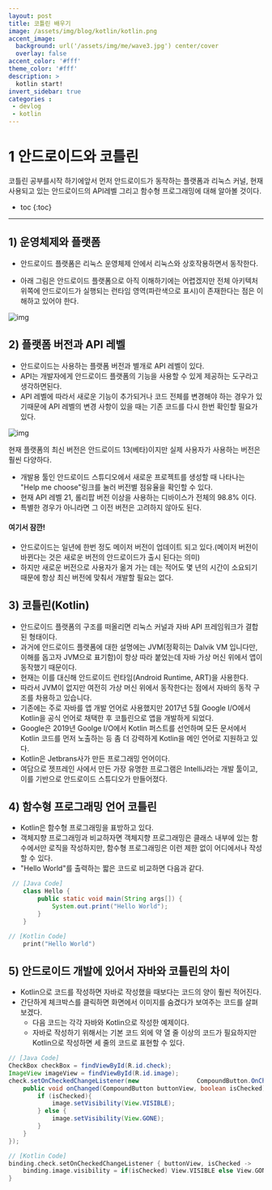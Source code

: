 ```yaml
---
layout: post
title: 코틀린 배우기
image: /assets/img/blog/kotlin/kotlin.png
accent_image: 
  background: url('/assets/img/me/wave3.jpg') center/cover
  overlay: false
accent_color: '#fff'
theme_color: '#fff'
description: >
  kotlin start!
invert_sidebar: true
categories :
 - devlog	
 - kotlin
---
```


# 1 안드로이드와 코틀린

코틀린 공부를시작 하기에앞서 먼저 안드로이드가 동작하는 플랫폼과 리눅스 커널, 현재 사용되고 있는 안드로이드의 API레벨  그리고 함수형 프로그래밍에 대해 알아볼 것이다.



* toc
{:toc}
****



## 1) 운영체제와 플랫폼

- 안드로이드 플랫폼은 리눅스 운영체제 안에서 리눅스와 상호작용하면서 동작한다.

- 아래 그림은 안드로이드 플랫폼으로 아직 이해하기에는 어렵겠지만 전체 아키텍처 위쪽에 안드로이드가 실행되는 런타임 영역(파란색으로 표시)이 존재한다는 점은 이해하고 있어야 한다.

![img](https://190938973-files.gitbook.io/~/files/v0/b/gitbook-x-prod.appspot.com/o/spaces%2Fa4oGyVd5h5iQeplBqkqY%2Fuploads%2FQEajrUDfehd8zdYh38DT%2Fimage.png?alt=media&token=c05f14ec-2117-44a3-afdd-91869d2afc03)



## 2) 플랫폼 버전과 API 레벨

* 안드로이드는 사용하는 플랫폼 버전과 별개로 API 레벨이 있다.
* API는 개발자에게 안드로이드 플랫폼의 기능을 사용할 수 있게 제공하는 도구라고 생각하면된다.
* API 레벨에 따라서 새로운 기능이 추가되거나 코드 전체를 변경해야 하는 경우가 있기때문에 API 레벨의 변경 사항이 있을 때는 기존 코드를 다시 한번 확인할 필요가 있다.

![img](https://190938973-files.gitbook.io/~/files/v0/b/gitbook-x-prod.appspot.com/o/spaces%2Fa4oGyVd5h5iQeplBqkqY%2Fuploads%2F3kknI74k6RogqPCYDE46%2Fimage.png?alt=media&token=cfb4b2a5-8388-40b2-a9ab-d2172319b77b)

현재 플랫폼의 최신 버전은 안드로이드 13(베타)이지만 실제 사용자가 사용하는 버전은 훨씬 다양하다.

- 개발용 툴인 안드로이드 스튜디오에서 새로운 프로젝트를 생성할 때 나타나는 "Help me choose"링크를 눌러 버전별 점유율을 확인할 수 있다. 
- 현재 API 레벨 21, 롤리팝 버전 이상을 사용하는 디바이스가 전체의 98.8% 이다.
- 특별한 경우가 아니라면 그 이전 버전은 고려하지 않아도 된다.

#### 여기서 잠깐!

- 안드로이드는 일년에 한번 정도 메이저 버전이 업데이트 되고 있다.(메이저 버전이 바뀐다는 것은 새로운 버전의 안드로이드가 출시 된다는 의미)
- 하지만 새로운 버전으로 사용자가 옮겨 가는 데는 적어도 몇 년의 시간이 소요되기 때문에 항상 최신 버전에 맞춰서 개발할 필요는 없다.



## 3) 코틀린(Kotlin)

- 안드로이드 플랫폼의 구조를 떠올리면 리눅스 커널과 자바 API 프레임워크가 결합된 형태이다.
- 과거에 안드로이드 플랫폼에 대한 설명에는 JVM(정확히는 Dalvik VM 입니다만, 이해를 돕고자 JVM으로 표기함)이 항상 따라 붙었는데 자바 가상 머신 위에서 앱이 동작했기 때문이다.
- 현재는 이를 대신해 안드로이드 런타임(Android Runtime, ART)을 사용한다.
- 따라서 JVM이 없지만 여전히 가상 머신 위에서 동작한다는 점에서 자바의 동작 구조를 차용하고 있습니다.
- 기존에는 주로 자바를 앱 개발 언어로 사용했지만 2017년 5월 Google I/O에서 Kotlin을 공식 언어로 채택한 후 코틀린으로 앱을 개발하게 되었다.
- Google은 2019년 Goolge I/O에서 Kotlin 퍼스트를 선언하며 모든 문서에서 Kotlin 코드를 먼저 노출하는 등 좀 더 강력하게 Kotlin을 메인 언어로 지원하고 있다.
- Kotlin은 Jetbrans사가 만든 프로그래밍 언어이다.
- 여담으로 젯프레인 사에서 만든 가장 유명한 프로그램은 IntelliJ라는 개발 툴이고, 이를 기반으로 안드로이드 스튜디오가 만들어졌다.



## 4) 함수형 프로그래밍 언어 코틀린

- Kotlin은 함수형 프로그래밍을 표방하고 있다.
- 객체지향 프로그래밍과 비교하자면 객체지향 프로그래밍은 클래스 내부에 있는 함수에서만 로직을 작성하지만, 함수형 프로그래밍은 이런 제한 없이 어디에서나 작성할 수 있다.
- "Hello World"를 출력하는 짧은 코드로 비교하면 다음과 같다.



```java
 // [Java Code]
    class Hello {
        public static void main(String args[]) {
            System.out.print("Hello World");
        }
    }
```

```kotlin
// [Kotlin Code]
    print("Hello World")
```



## 5) 안드로이드 개발에 있어서 자바와 코틀린의 차이

- Kotlin으로 코드를 작성하면 자바로 작성했을 때보다는 코드의 양이 훨씬 적어진다.
- 간단하게 체크박스를 클릭하면 화면에서 이미지를 숨겼다가 보여주는 코드를 살펴보겠다.
  - 다음 코드는 각각 자바와 Kotlin으로 작성한 예제이다.
  - 자바로 작성하기 위해서는 기본 코드 외에 약 열 줄 이상의 코드가 필요하지만 Kotlin으로 작성하면 세 줄의 코드로 표현할 수 있다.

```java
// [Java Code]
CheckBox checkBox = findViewById(R.id.check);
ImageView imageView = findViewById(R.id.image);
check.setOnCheckedChangeListener(new 				CompoundButton.OnCheckedChangeListener() {
    public void onChanged(CompoundButton buttonView, boolean isChecked){
        if (isChecked){
            image.setVisibility(View.VISIBLE);
        } else {
            image.setVisibility(View.GONE);
        }
    }
});
```

```kotlin
// [Kotlin Code]
binding.check.setOnCheckedChangeListener { buttonView, isChecked ->
    binding.image.visibility = if(isChecked) View.VISIBLE else View.GONE
}
```
